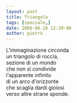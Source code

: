 ```yaml
---
layout: post
title: Triangolo
tags: [speciale,]
date: 2009-06-26 12:39:00
author: pietro
---
```

L'immaginazione circonda<br/>un triangolo di roccia,<br/>sezione di un mondo<br/>che non si condivide<br/>l'apparente infinito<br/>di un arco d'orizzonte<br/>che scaglia dardi gioiosi<br/>verso altre strane sponde.
